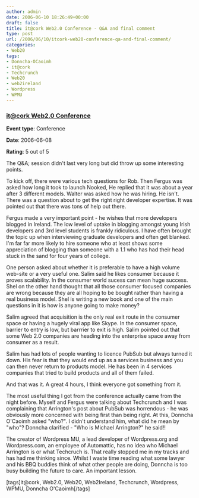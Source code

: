 ```yaml
---
author: admin
date: 2006-06-10 18:26:49+00:00
draft: false
title: it@cork Web2.0 Conference - Q&A and final comment
type: post
url: /2006/06/10/itcork-web20-conference-qa-and-final-comment/
categories:
- Web20
tags:
- Donncha-OCaoimh
- it@cork
- Techcrunch
- Web20
- web2ireland
- Wordpress
- WPMU
---
```


	

		

### [it@cork Web2.0 Conference](http://itcork.ie/)

				

**Event type**: Conference

		

**Date**: 2006-06-08

				

**Rating**: 5 out of 5

				

The Q&A; session didn't last very long but did throw up some interesting points.

To kick off, there were various tech questions for Rob. Then Fergus was asked how long it took to launch Nooked, He replied that it was about a year after 3 different models. Walter was asked how he was hiring. He isn't. There was a question about to get the right right developer expertise. It was pointed out that there was tons of help out there.

Fergus made a very important point - he wishes that more developers blogged in Ireland. The low level of uptake in blogging amongst young Irish developers and 3rd level students is frankly ridiculous. I have often brought the topic up when interviewing graduate developers and often get blanked. I'm far far more likely to hire someone who at least shows some appreciation of blogging than someone with a 1.1 who has had their head stuck in the sand for four years of college.

One person asked about whether it is preferable to have a high volume web-site or a very useful one. Salim said he likes consumer because it proves scalability. In the consumer world sucess can mean huge success. Shel on the other hand thought that all those consumer focused companies are wrong because they are all hoping to be bought rather than having a real business model. Shel is writing a new book and one of the main questions in it is how is anyone going to make money? 

Salim agreed that acquisition is the only real exit route in the consumer space or having a hugely viral app like Skype. In the consumer space, barrier to entry is low, but barrrier to exit is high. Salim pointed out that some Web 2.0 companies are heading into the enterprise space away from consumer as a result.

Salim has had lots of people wanting to licence PubSub but always turned it down. His fear is that they would end up as a services business and you can then never return to products model. He has been in 4 services companies that tried to build products and all of them failed.

And that was it. A great 4 hours, I think everyone got something from it.

The most useful thing I got from the conference actually came from the night before. Myself and Fergus were talking about Techcrunch and I was complaining that Arrington's post about PubSub was horrendous - he was obviously more concerned with being first than being right. At this, Donncha O'Caoimh asked "who?". I didn't understand him, what did he mean by "who"? Donncha clarified - "Who is Michael Arrington?" he said!! 

The creator of Wordpress MU, a lead developer of Wordpress.org and Wordpress.com, an employee of Automattic, has no idea who Michael Arrington is or what Techcruch is. That really stopped me in my tracks and has had me thinking since. Whilst I waste time reading what some lawyer and his BBQ buddies think of what other people are doing, Donncha is too busy building the future to care. An important lesson.

[tags]it@cork, Web2.0, Web20, Web2Ireland, Techcrunch, Wordpress, WPMU, Donncha O'Caoimh[/tags]

					




